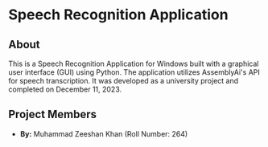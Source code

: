 # Speech Recognition Application

## About

This is a Speech Recognition Application for Windows built with a graphical user interface (GUI) using Python. The application utilizes AssemblyAi's API for speech transcription. It was developed as a university project and completed on December 11, 2023.

## Project Members

- **By:** Muhammad Zeeshan Khan (Roll Number: 264)
